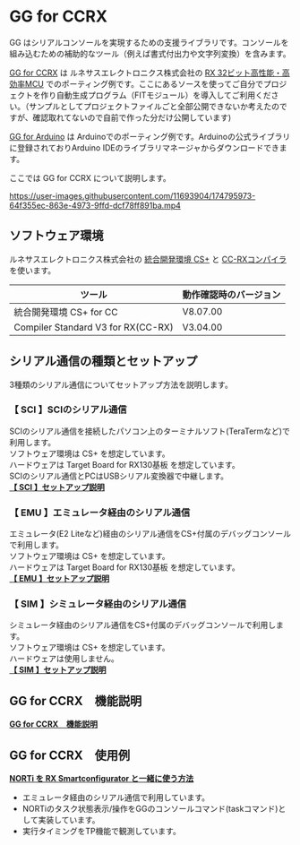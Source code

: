 # GG for CCRX

GG はシリアルコンソールを実現するための支援ライブラリです。コンソールを組み込むための補助的なツール（例えば書式付出力や文字列変換）を含みます。

[GG for CCRX](https://github.com/mkogax/GG_for_CCRX) は ルネサスエレクトロニクス株式会社の [RX 32ビット高性能・高効率MCU](https://www.renesas.com/jp/ja/products/microcontrollers-microprocessors/rx-32-bit-performance-efficiency-mcus) でのポーティング例です。ここにあるソースを使ってご自分でプロジェクトを作り自動生成プログラム（FITモジュール）を導入してご利用ください。（サンプルとしてプロジェクトファイルごと全部公開できないか考えたのですが、確認取れてないので自前で作った分だけ公開しています)  

[GG for Arduino](https://github.com/mkogax/GG_for_Arduino) は Arduinoでのポーティング例です。Arduinoの公式ライブラリに登録されておりArduino IDEのライブラリマネージャからダウンロードできます。  

ここでは GG for CCRX について説明します。  

https://user-images.githubusercontent.com/11693904/174795973-64f355ec-863e-4973-9ffd-dcf78ff891ba.mp4

## ソフトウェア環境

ルネサスエレクトロニクス株式会社の [統合開発環境 CS+](https://www.renesas.com/jp/ja/software-tool/cs) と [CC-RXコンパイラ](https://www.renesas.com/jp/ja/software-tool/cc-compiler-package-rx-family) を使います。

|ツール|動作確認時のバージョン|
|---|---|
|統合開発環境 CS+ for CC|V8.07.00|
|Compiler Standard V3 for RX(CC-RX)|V3.04.00|

## シリアル通信の種類とセットアップ

3種類のシリアル通信についてセットアップ方法を説明します。

### 【 SCI 】SCIのシリアル通信

SCIのシリアル通信を接続したパソコン上のターミナルソフト(TeraTermなど)で利用します。  
ソフトウェア環境は CS+ を想定しています。  
ハードウェアは Target Board for RX130基板 を想定しています。  
SCIのシリアル通信とPCはUSBシリアル変換器で中継します。  
[**【 SCI 】セットアップ説明**](README_setup_SCI.md)

### 【 EMU 】エミュレータ経由のシリアル通信

エミュレータ(E2 Liteなど)経由のシリアル通信をCS+付属のデバッグコンソールで利用します。  
ソフトウェア環境は CS+ を想定しています。  
ハードウェアは Target Board for RX130基板 を想定しています。  
[**【 EMU 】セットアップ説明**](README_setup_EMU.md)

### 【 SIM 】シミュレータ経由のシリアル通信

シミュレータ経由のシリアル通信をCS+付属のデバッグコンソールで利用します。  
ソフトウェア環境は CS+ を想定しています。  
ハードウェアは使用しません。  
[**【 SIM 】セットアップ説明**](README_setup_SIM.md)

## GG for CCRX　機能説明

[**GG for CCRX　機能説明**](README_spec.md)

## GG for CCRX　使用例

[**NORTi を RX Smartconfigurator と一緒に使う方法**](https://github.com/mkogax/How-to-use-NORTi-with-RX-Smartconfigurator)

* エミュレータ経由のシリアル通信で利用しています。
* NORTiのタスク状態表示/操作をGGのコンソールコマンド(taskコマンド)として実装しています。
* 実行タイミングをTP機能で観測しています。
